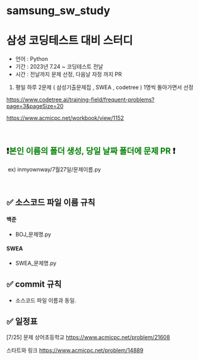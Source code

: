 # samsung_sw_study

# 삼성 코딩테스트 대비 스터디

- 언어 : Python
- 기간 : 2023년 7.24 ~ 코딩테스트 전날
- 시간 : 전날까지 문제 선정, 다음날 자정 까지 PR

1. 평일 하루 2문제 ( 삼성기출문제집 , SWEA , codetree ) 1명씩 돌아가면서 선정

https://www.codetree.ai/training-field/frequent-problems?page=3&pageSize=20

https://www.acmicpc.net/workbook/view/1152 

<br/>


## ❗️<span style="color:green">본인 이름의 폴더 생성, 당일 날짜 폴더에 문제 PR </span>❗️
&nbsp;ex) inmyownway/7월27일/문제이름.py




<br/>


## ✅  소스코드 파일 이름 규칙

#### 백준
- BOJ_문제명.py
#### SWEA
- SWEA_문제명.py


## ✅ commit 규칙

- 소스코드 파일 이름과 동일.

## ✅  일정표

[7/25] 문제 
상어초등학교 https://www.acmicpc.net/problem/21608

스타트와 링크 https://www.acmicpc.net/problem/14889


